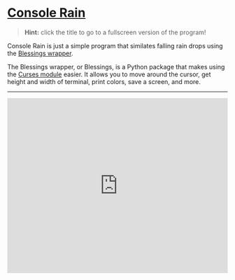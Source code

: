 # [Console Rain](https://repl.it/@BD103/Rain?embed=1)

> **Hint:** click the title to go to a fullscreen version of the program!

Console Rain is just a simple program that similates falling rain drops using the [Blessings wrapper](https://github.com/erikrose/blessings).

The Blessings wrapper, or Blessings, is a Python package that makes using the [Curses module](https://docs.python.org/3/library/curses.html) easier. It allows you to move around the cursor, get height and width of terminal, print colors, save a screen, and more.

---

<iframe height="400px" width="100%" src="https://repl.it/@BD103/Rain?lite=true" scrolling="no" frameborder="no" allowtransparency="true" allowfullscreen="true" sandbox="allow-forms allow-pointer-lock allow-popups allow-same-origin allow-scripts allow-modals"></iframe>